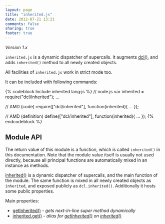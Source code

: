 ```yaml
---
layout: page
title: "inherited.js"
date: 2012-07-21 13:21
comments: false
sharing: true
footer: true
---
```


*Version 1.x*

`inherited.js` is a dynamic dispatcher of supercalls. It augments
[dcl()](./mini_js/dcl), and adds `inherited()` method to all newly created objects.

All facilities of `inherited.js` work in strict mode too.

It can be included with following commands:

{% codeblock Include inherited lang:js %}
// node.js
var inherited = require("dcl/inherited");
...

// AMD (code)
require(["dcl/inherited"], function(inherited){
  ...
});

// AMD (definition)
define(["dcl/inherited"], function(inherited){
  ...
});
{% endcodeblock %}

## Module API

The return value of this module is a function, which is called `inherited()` in this documentation. Note that the module value itself is usually not used directly, because
all principal functions are automatically mixed in an instance as methods.

[inherited()](./inherited_js/inherited) is a dynamic dispatcher of supercalls,
and the main function of the module.
The same function is mixed in all newly created objects as `inherited`, and
exposed publicly as `dcl.inherited()`. Additionally it hosts some public properties.

Main properties:

* [getInherited()](./inherited_js/getinherited) - *gets next-in-line super method dynamically*
* [inherited.get()](./inherited_js/get) - *alias for [getInherited()](./inherited_js/getinherited) on [inherited()](./inherited_js/inherited)*
